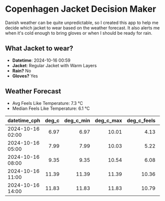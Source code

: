 
# Copenhagen Jacket Decision Maker

Danish weather can be quite unpredictable, so I created this app to help me decide which jacket to wear based on the weather forecast. 
It also alerts me when it's cold enough to bring gloves or when I should be ready for rain.

## What Jacket to wear?

- **Datetime**: 2024-10-16 00:59
- **Jacket**: Regular Jacket with Warm Layers
- **Rain?** No
- **Gloves?** Yes

## Weather Forecast
- Avg Feels Like Temperature: 7.3 °C
- Median Feels Like Temperature: 6.1 °C

| datetime_cph     |   deg_c |   deg_c_min |   deg_c_max |   deg_c_feels | weather   | wind   | rain   |
|:-----------------|--------:|------------:|------------:|--------------:|:----------|:-------|:-------|
| 2024-10-16 02:00 |    6.97 |        6.97 |       10.01 |          4.13 | Clear     | Low    | None   |
| 2024-10-16 05:00 |    7.99 |        7.99 |       10.03 |          5.22 | Clouds    | Low    | None   |
| 2024-10-16 08:00 |    9.35 |        9.35 |       10.54 |          6.08 | Clouds    | High   | None   |
| 2024-10-16 11:00 |   11.39 |       11.39 |       11.39 |         10.36 | Clouds    | High   | None   |
| 2024-10-16 14:00 |   11.83 |       11.83 |       11.83 |         10.79 | Clouds    | High   | None   |
        